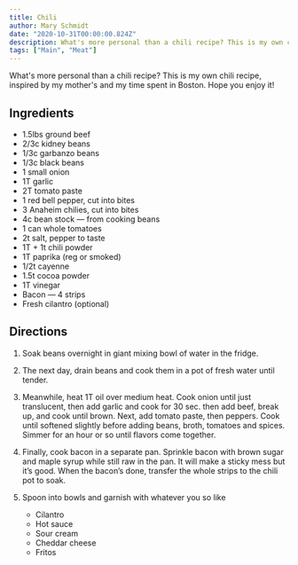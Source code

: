 ```yaml
---
title: Chili
author: Mary Schmidt
date: "2020-10-31T00:00:00.824Z"
description: What's more personal than a chili recipe? This is my own chili recipe, inspired by my mother's and my time spent in Boston. Hope you enjoy it!
tags: ["Main", "Meat"]
---
```


What's more personal than a chili recipe? This is my own chili recipe, inspired by my mother's and my time spent in Boston. Hope you enjoy it!

## Ingredients

- 1.5lbs ground beef
- 2/3c kidney beans
- 1/3c garbanzo beans
- 1/3c black beans
- 1 small onion
- 1T garlic
- 2T tomato paste 
- 1 red bell pepper, cut into bites 
- 3 Anaheim chilies, cut into bites
- 4c bean stock — from cooking beans
- 1 can whole tomatoes
- 2t salt, pepper to taste
- 1T + 1t chili powder
- 1T paprika (reg or smoked)
- 1/2t cayenne
- 1.5t cocoa powder
- 1T vinegar
- Bacon — 4 strips
- Fresh cilantro (optional)

## Directions

1. Soak beans overnight in giant mixing bowl of water in the fridge.

2. The next day, drain beans and cook them in a pot of fresh water until tender.

3. Meanwhile, heat 1T oil over medium heat. Cook onion until just translucent, then add garlic and cook for 30 sec. then add beef, break up, and cook until brown. Next, add tomato paste, then peppers. Cook until softened slightly before adding beans, broth, tomatoes and spices. Simmer for an hour or so until flavors come together. 

4. Finally, cook bacon in a separate pan. Sprinkle bacon with brown sugar and maple syrup while still raw in the pan. It will make a sticky mess but it’s good. When the bacon’s done, transfer the whole strips to the chili pot to soak.

5. Spoon into bowls and garnish with whatever you so like 

    - Cilantro
    - Hot sauce
    - Sour cream
    - Cheddar cheese
    - Fritos
